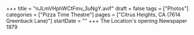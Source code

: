 +++
title = "nJLmVHphWCtFmv_3uNgY.avif"
draft = false
tags = ["Photos"]
categories = ["Pizza Time Theatre"]
pages = ["Citrus Heights, CA (7614 Greenback Lane)"]
startDate = ""
+++
The Location's opening Newspaper 1979
